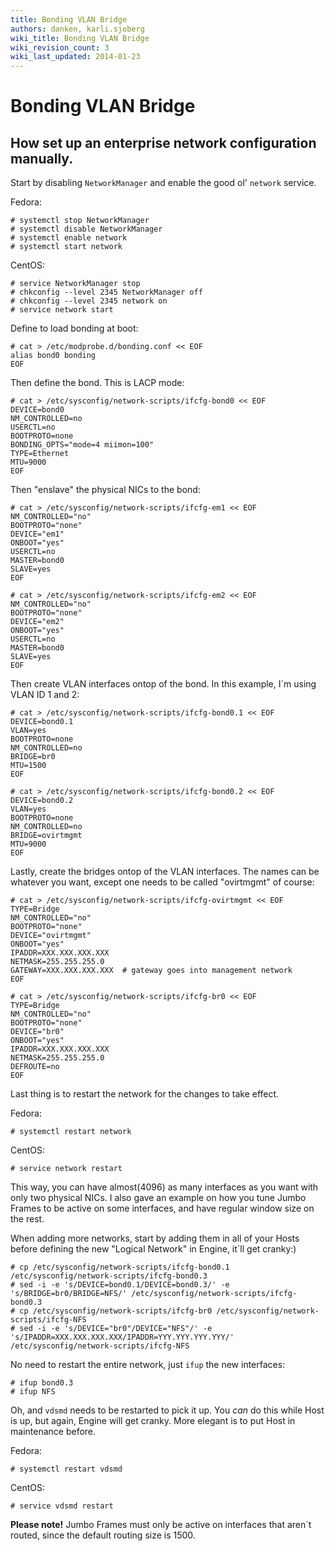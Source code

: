 ```yaml
---
title: Bonding VLAN Bridge
authors: danken, karli.sjoberg
wiki_title: Bonding VLAN Bridge
wiki_revision_count: 3
wiki_last_updated: 2014-01-23
---
```


# Bonding VLAN Bridge

## How set up an enterprise network configuration manually.

Start by disabling `NetworkManager` and enable the good ol' `network` service.

Fedora:

    # systemctl stop NetworkManager
    # systemctl disable NetworkManager
    # systemctl enable network
    # systemctl start network

CentOS:

    # service NetworkManager stop
    # chkconfig --level 2345 NetworkManager off
    # chkconfig --level 2345 network on
    # service network start

 Define to load bonding at boot:

    # cat > /etc/modprobe.d/bonding.conf << EOF
    alias bond0 bonding
    EOF

 Then define the bond. This is LACP mode:

    # cat > /etc/sysconfig/network-scripts/ifcfg-bond0 << EOF
    DEVICE=bond0
    NM_CONTROLLED=no
    USERCTL=no
    BOOTPROTO=none
    BONDING_OPTS="mode=4 miimon=100"
    TYPE=Ethernet
    MTU=9000
    EOF

 Then "enslave" the physical NICs to the bond:

    # cat > /etc/sysconfig/network-scripts/ifcfg-em1 << EOF
    NM_CONTROLLED="no"
    BOOTPROTO="none"
    DEVICE="em1"
    ONBOOT="yes"
    USERCTL=no
    MASTER=bond0
    SLAVE=yes
    EOF

    # cat > /etc/sysconfig/network-scripts/ifcfg-em2 << EOF
    NM_CONTROLLED="no"
    BOOTPROTO="none"
    DEVICE="em2"
    ONBOOT="yes"
    USERCTL=no
    MASTER=bond0
    SLAVE=yes
    EOF

 Then create VLAN interfaces ontop of the bond. In this example, I´m using VLAN ID 1 and 2:

    # cat > /etc/sysconfig/network-scripts/ifcfg-bond0.1 << EOF
    DEVICE=bond0.1
    VLAN=yes
    BOOTPROTO=none
    NM_CONTROLLED=no
    BRIDGE=br0
    MTU=1500
    EOF

    # cat > /etc/sysconfig/network-scripts/ifcfg-bond0.2 << EOF
    DEVICE=bond0.2
    VLAN=yes
    BOOTPROTO=none
    NM_CONTROLLED=no
    BRIDGE=ovirtmgmt
    MTU=9000
    EOF

 Lastly, create the bridges ontop of the VLAN interfaces. The names can be whatever you want, except one needs to be called "ovirtmgmt" of course:

    # cat > /etc/sysconfig/network-scripts/ifcfg-ovirtmgmt << EOF
    TYPE=Bridge
    NM_CONTROLLED="no"
    BOOTPROTO="none"
    DEVICE="ovirtmgmt"
    ONBOOT="yes"
    IPADDR=XXX.XXX.XXX.XXX
    NETMASK=255.255.255.0
    GATEWAY=XXX.XXX.XXX.XXX  # gateway goes into management network
    EOF

    # cat > /etc/sysconfig/network-scripts/ifcfg-br0 << EOF
    TYPE=Bridge
    NM_CONTROLLED="no"
    BOOTPROTO="none"
    DEVICE="br0"
    ONBOOT="yes"
    IPADDR=XXX.XXX.XXX.XXX
    NETMASK=255.255.255.0
    DEFROUTE=no
    EOF

 Last thing is to restart the network for the changes to take effect.

Fedora:

    # systemctl restart network

CentOS:

    # service network restart

 This way, you can have almost(4096) as many interfaces as you want with only two physical NICs. I also gave an example on how you tune Jumbo Frames to be active on some interfaces, and have regular window size on the rest.

When adding more networks, start by adding them in all of your Hosts before defining the new "Logical Network" in Engine, it´ll get cranky:)

    # cp /etc/sysconfig/network-scripts/ifcfg-bond0.1 /etc/sysconfig/network-scripts/ifcfg-bond0.3
    # sed -i -e 's/DEVICE=bond0.1/DEVICE=bond0.3/' -e 's/BRIDGE=br0/BRIDGE=NFS/' /etc/sysconfig/network-scripts/ifcfg-bond0.3
    # cp /etc/sysconfig/network-scripts/ifcfg-br0 /etc/sysconfig/network-scripts/ifcfg-NFS
    # sed -i -e 's/DEVICE="br0"/DEVICE="NFS"/' -e 's/IPADDR=XXX.XXX.XXX.XXX/IPADDR=YYY.YYY.YYY.YYY/' /etc/sysconfig/network-scripts/ifcfg-NFS

 No need to restart the entire network, just `ifup` the new interfaces:

    # ifup bond0.3
    # ifup NFS

 Oh, and `vdsmd` needs to be restarted to pick it up. You *can* do this while Host is up, but again, Engine will get cranky. More elegant is to put Host in maintenance before.

Fedora:

    # systemctl restart vdsmd

CentOS:

    # service vdsmd restart

 **Please note!** Jumbo Frames must only be active on interfaces that aren´t routed, since the default routing size is 1500.

